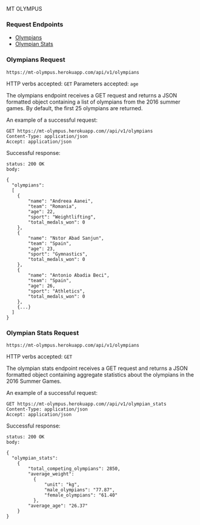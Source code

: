 MT OLYMPUS


### Request Endpoints
+ [Olympians](#olympians)
+ [Olympian Stats](#olympian_stats)

### <a name="olympians"></a>Olympians Request
`https://mt-olympus.herokuapp.com/api/v1/olympians`

HTTP verbs accepted: `GET`
Parameters accepted: `age`

The olympians endpoint receives a GET request and returns a JSON formatted object containing a list of olympians from the 2016 summer games. By default, the first 25 olympians are returned.

An example of a successful request:
```
GET https://mt-olympus.herokuapp.com//api/v1/olympians
Content-Type: application/json
Accept: application/json
```
Successful response:
```
status: 200 OK
body:

{
  "olympians":
  [
    {
        "name": "Andreea Aanei",
        "team": "Romania",
        "age": 22,
        "sport": "Weightlifting",
        "total_medals_won": 0
    },
    {
        "name": "Nstor Abad Sanjun",
        "team": "Spain",
        "age": 23,
        "sport": "Gymnastics",
        "total_medals_won": 0
    },
    {
        "name": "Antonio Abadia Beci",
        "team": "Spain",
        "age": 26,
        "sport": "Athletics",
        "total_medals_won": 0
    },
    {...}
  ]
}
```

### <a name="olympian_stats"></a>Olympian Stats Request
`https://mt-olympus.herokuapp.com/api/v1/olympians`

HTTP verbs accepted: `GET`

The olympian stats endpoint receives a GET request and returns a JSON formatted object containing aggregate statistics about the olympians in the 2016 Summer Games.

An example of a successful request:
```
GET https://mt-olympus.herokuapp.com//api/v1/olympian_stats
Content-Type: application/json
Accept: application/json
```
Successful response:
```
status: 200 OK
body:

{
  "olympian_stats":
    {
        "total_competing_olympians": 2850,
        "average_weight":
          {
              "unit": "kg",
              "male_olympians": "77.87",
              "female_olympians": "61.40"
          },
        "average_age": "26.37"
    }
}
```
